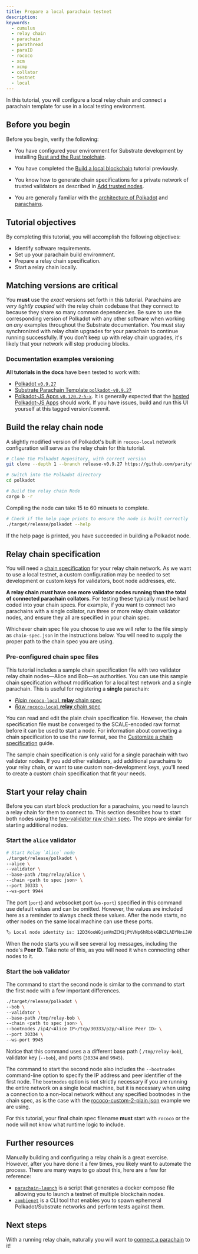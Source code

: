 ```yaml
---
title: Prepare a local parachain testnet
description:
keywords:
  - cumulus
  - relay chain
  - parachain
  - parathread
  - paraID
  - rococo
  - xcm
  - xcmp
  - collator
  - testnet
  - local
---
```


In this tutorial, you will configure a local relay chain and connect a parachain template for use in a local testing environment.

## Before you begin

Before you begin, verify the following:

- You have configured your environment for Substrate development by installing [Rust and the Rust toolchain](/main-docs/install/).

- You have completed the [Build a local blockchain](/tutorials/get-started/build-local-blockchain/) tutorial previously.

- You know how to generate chain specifications for a private network of trusted validators as described in [Add trusted nodes](/tutorials/get-started/trusted-network/).

- You are generally familiar with the [architecture of Polkadot](https://wiki.polkadot.network/docs/learn-architecture) and [parachains](https://wiki.polkadot.network/docs/learn-parachains).

## Tutorial objectives

By completing this tutorial, you will accomplish the following objectives:

- Identify software requirements.
- Set up your parachain build environment.
- Prepare a relay chain specification.
- Start a relay chain locally.

## Matching versions are critical

You **must** use the _exact_ versions set forth in this tutorial.
Parachains are _very tightly coupled_ with the relay chain codebase that they connect to because they share so many common dependencies.
Be sure to use the corresponding version of Polkadot with any other software when working on _any_ examples throughout the Substrate documentation.
You must stay synchronized with relay chain upgrades for your parachain to continue running successfully.
If you don't keep up with relay chain upgrades, it's likely that your network will stop producing blocks.

### Documentation examples versioning

**All tutorials in the docs** have been tested to work with:

- [Polkadot `v0.9.27`](https://github.com/paritytech/polkadot/tree/release-v0.9.27)
- [Substrate Parachain Template `polkadot-v0.9.27`](https://github.com/substrate-developer-hub/substrate-parachain-template/tree/polkadot-v0.9.27)
- [Polkadot-JS Apps `v0.120.2-5-x`](https://github.com/polkadot-js/apps/commit/4ff78b031f35d039ba327c16fb042d04cde238fe).
  It is generally expected that the [hosted Polkadot-JS Apps](https://polkadot.js.org/apps/?rpc=ws%3A%2F%2F127.0.0.1%3A9944#/explorer) should work.
  If you have issues, build and run this UI yourself at this tagged version/commit.

## Build the relay chain node

<!-- TODO NEW CONTENT docker and using prebuilt bins suggested https://github.com/substrate-developer-hub/substrate-docs/issues/1073 -->

A slightly modified version of Polkadot's built in `rococo-local` network configuration will serve as the relay chain for this tutorial.

```bash
# Clone the Polkadot Repository, with correct version
git clone --depth 1 --branch release-v0.9.27 https://github.com/paritytech/polkadot.git

# Switch into the Polkadot directory
cd polkadot

# Build the relay chain Node
cargo b -r
```

Compiling the node can take 15 to 60 minuets to complete.

```bash
# Check if the help page prints to ensure the node is built correctly
./target/release/polkadot --help
```

If the help page is printed, you have succeeded in building a Polkadot node.

## Relay chain specification

You will need a [chain specification](/main-docs/build/chain-spec/) for your relay chain network.
As we want to use a local testnet, a custom configuration may be needed to set development or custom keys for validators, boot node addresses, etc.

**A relay chain _must_ have one more validator nodes running than the total of connected parachain collators.**
For testing these typically must be hard coded into your chain specs.
For example, if you want to connect two parachains with a single collator, run three or more relay chain validator nodes, and ensure they all are specified in your chain spec.

Whichever chain spec file you choose to use we will refer to the file simply as `chain-spec.json` in the instructions below.
You will need to supply the proper path to the chain spec you are using.

### Pre-configured chain spec files

This tutorial includes a sample chain specification file with two validator relay chain nodes—Alice and Bob—as authorities.
You can use this sample chain specification without modification for a local test network and a single parachain.
This is useful for registering a **single** parachain:

- [_Plain_ `rococo-local` **relay** chain spec](https://github.com/substrate-developer-hub/substrate-docs/blob/main/static/assets/tutorials/cumulus/chain-specs/rococo-custom-2-plain.json)
- [_Raw_ `rococo-local` **relay** chain spec](https://github.com/substrate-developer-hub/substrate-docs/blob/main/static/assets/tutorials/cumulus/chain-specs/rococo-custom-2-raw.json)

You can read and edit the plain chain specification file.
However, the chain specification file must be converged to the SCALE-encoded raw format before it can be used to start a node.
For information about converting a chain specification to use the raw format, see the [Customize a chain specification](/reference/how-to-guides/basics/customize-a-chain-specification/) guide.

The sample chain specification is only valid for a single parachain with two validator nodes.
If you add other validators, add additional parachains to your relay chain, or want to use custom non-development keys, you'll need to create a custom chain specification that fit your needs.

## Start your relay chain

Before you can start block production for a parachains, you need to launch a relay chain for them to connect to.
This section describes how to start both nodes using the [two-validator raw chain spec](https://github.com/substrate-developer-hub/substrate-docs/blob/main/static/assets/tutorials/cumulus/chain-specs/rococo-custom-2-raw.json).
The steps are similar for starting additional nodes.

### Start the `alice` validator

```bash
# Start Relay `Alice` node
./target/release/polkadot \
--alice \
--validator \
--base-path /tmp/relay/alice \
--chain <path to spec json> \
--port 30333 \
--ws-port 9944
```

The port (`port`) and websocket port (`ws-port`) specified in this command use default values and can be omitted.
However, the values are included here as a reminder to always check these values.
After the node starts, no other nodes on the same local machine can use these ports.

```bash
🏷 Local node identity is: 12D3KooWGjsmVmZCM1jPtVNp6hRbbkGBK3LADYNniJAKJ19NUYiq
```

When the node starts you will see several log messages, including the node's **Peer ID**.
Take note of this, as you will need it when connecting other nodes to it.

### Start the `bob` validator

The command to start the second node is similar to the command to start the first node with a few important differences.

```bash
./target/release/polkadot \
--bob \
--validator \
--base-path /tmp/relay-bob \
--chain <path to spec json> \
--bootnodes /ip4/<Alice IP>/tcp/30333/p2p/<Alice Peer ID> \
--port 30334 \
--ws-port 9945
```

Notice that this command uses a a different base path ( `/tmp/relay-bob`), validator key (`--bob`), and ports (`30334` and `9945`).

The command to start the second node also includes the `--bootnodes` command-line option to specify the IP address and peer identifier of the first node.
The `bootnodes` option is not strictly necessary if you are running the entire network on a single local machine, but it is necessary when using a connection to a non-local network without any specified bootnodes in the chain spec, as is the case with the [rococo-custom-2-plain.json](https://github.com/substrate-developer-hub/substrate-docs/blob/main/static/assets/tutorials/cumulus/chain-specs/rococo-custom-2-plain.json) example we are using. 

For this tutorial, your final chain spec filename **must** start with `rococo` or the node will not know what runtime logic to include.

## Further resources

Manually building and configuring a relay chain is a great exercise.
However, after you have done it a few times, you likely want to automate the process.
There are many ways to go about this, here are a few for reference:

<!-- TODO NEW CONTENT add details about these in HTG pages and link here in stead on these https://github.com/substrate-developer-hub/substrate-docs/issues/1098 -->

- [`parachain-launch`](https://github.com/open-web3-stack/parachain-launch) is a script that generates a docker compose file allowing you to launch a testnet of multiple blockchain nodes.
- [`zombienet`](https://github.com/paritytech/zombienet) is a CLI tool that enables you to spawn ephemeral Polkadot/Substrate networks and perform tests against them.

## Next steps

With a running relay chain, naturally you will want to [connect a parachain](/tutorials/connect-other-chains/local-parachain/) to it!
